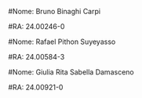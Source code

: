 
#Nome: Bruno Binaghi Carpi

#RA: 24.00246-0


#Nome: Rafael Pithon Suyeyasso

#RA: 24.00584-3


#Nome: Giulia Rita Sabella Damasceno  

#RA: 24.00921-0
